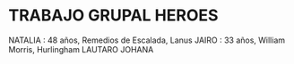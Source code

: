 # TRABAJO GRUPAL HEROES
NATALIA : 48 años, Remedios de Escalada, Lanus
JAIRO : 33 años, William Morris, Hurlingham
LAUTARO
JOHANA
